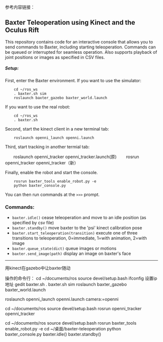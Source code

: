 参考内容链接：
## Baxter Teleoperation using Kinect and the Oculus Rift

This repository contains code for an interactive console that allows 
you to send commands to Baxter, including starting teleoperation.
Commands can be queued or interrupted for seamless operation.  Also 
supports playback of joint positions or images as specified in CSV files.

##### Setup:

First, enter the Baxter environment.
If you want to use the simulator: 

        cd ~/ros_ws
        . baxter.sh sim
        roslaunch baxter_gazebo baxter_world.launch

If you want to use the real robot:

        cd ~/ros_ws
        . baxter.sh

Second, start the kinect client in a new terminal tab:

        roslaunch openni_launch openni.launch

Third, start tracking in another termial tab:

        roslaunch openni_tracker openni_tracker.launch(原)
        rosrun openni_tracker openni_tracker（新）

Finally, enable the robot and start the console.  

        rosrun baxter_tools enable_robot.py -e
        python baxter_console.py

You can then run commands at the `>>>` prompt.  

### Commands:
- `baxter.idle()` cease teleoperation and move to an idle position (as specified by csv file) 
- `baxter.standby()` move baxter to the 'psi' kinect calibration pose
- `baxter.start_teleoperation(transition)` execute one of three transitions to teleoperation, 0=immediate, 1=with animation, 2=with image
- `baxter.queue_state(dict)` queue images or motions
- `baxter.send_image(path)` display an image on baxter's face
---------------------------------------------------------------------------------------------------
用kinect在gazebo中让baxter随动

操作的命令行：
cd ~/documents/ros
source devel/setup.bash
ifconfig
设置ip地址
gedit baxter.sh
. baxter.sh sim
roslaunch baxter_gazebo baxter_world.launch

roslaunch openni_launch openni.launch camera:=openni

cd ~/documents/ros
source devel/setup.bash
rosrun openni_tracker openni_tracker

cd ~/documents/ros
source devel/setup.bash
rosrun baxter_tools enable_robot.py -e
cd ~/桌面/baxter-teleoperation
python baxter_console.py
baxter.idle()
baxter.standby()
